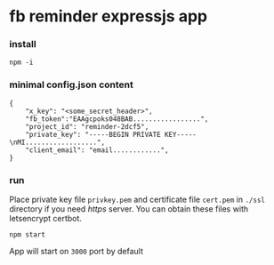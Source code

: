 # fb reminder expressjs app

### install

`npm -i`

### minimal config.json content

```  
{  
    "x_key": "<some_secret_header>",
    "fb_token":"EAAgcpoks048BAB.................",
    "project_id": "reminder-2dcf5",
    "private_key": "-----BEGIN PRIVATE KEY-----\nMI..................",
    "client_email": "email............",
}
```

### run

Place private key file `privkey.pem` and certificate file `cert.pem` in `./ssl` directory if you need *https* server.
You can obtain these files with letsencrypt certbot.

`npm start`

App will start on `3000` port by default